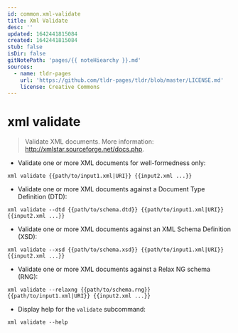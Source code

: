 ```yaml
---
id: common.xml-validate
title: Xml Validate
desc: ''
updated: 1642441815084
created: 1642441815084
stub: false
isDir: false
gitNotePath: 'pages/{{ noteHiearchy }}.md'
sources:
  - name: tldr-pages
    url: 'https://github.com/tldr-pages/tldr/blob/master/LICENSE.md'
    license: Creative Commons
---
```

# xml validate

> Validate XML documents.
> More information: <http://xmlstar.sourceforge.net/docs.php>.

- Validate one or more XML documents for well-formedness only:

`xml validate {{path/to/input1.xml|URI}} {{input2.xml ...}}`

- Validate one or more XML documents against a Document Type Definition (DTD):

`xml validate --dtd {{path/to/schema.dtd}} {{path/to/input1.xml|URI}} {{input2.xml ...}}`

- Validate one or more XML documents against an XML Schema Definition (XSD):

`xml validate --xsd {{path/to/schema.xsd}} {{path/to/input1.xml|URI}} {{input2.xml ...}}`

- Validate one or more XML documents against a Relax NG schema (RNG):

`xml validate --relaxng {{path/to/schema.rng}} {{path/to/input1.xml|URI}} {{input2.xml ...}}`

- Display help for the `validate` subcommand:

`xml validate --help`

